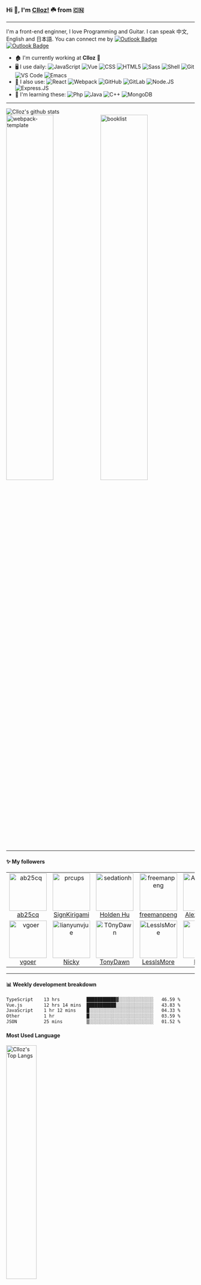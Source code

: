 ### Hi 👋, I'm [Clloz!](https://www.clloz.com) ☘️ from 🇨🇳
----------

I'm a front-end enginner, I love Programming and Guitar. I can speak 中文, English and 日本語.
You can connect me by 
[![Outlook Badge](https://img.shields.io/badge/-clloz@outlook.com-137ad1?style=plastic&logo=microsoft-outlook&logoColor=white&link=mailto:clloz@outlook.com)](mailto:clloz@outlook.com)
[![Outlook Badge](https://img.shields.io/badge/-clloz1992@gmail.com-c14438?style=plastic&logo=Gmail&logoColor=white&link=mailto:clloz1992@gmail.com)](mailto:clloz1992@gmail.com)

- 🏚 I'm currently working at **Clloz** 🦄
- 🖥 I use daily:
  ![JavaScript](https://img.shields.io/badge/-JavaScript-black?style=plastic&logo=javascript)
  ![Vue](https://img.shields.io/badge/-Vue.js-54bf8e?style=plastic&logo=vue.js&logoColor=white)
  ![CSS](https://img.shields.io/badge/-CSS-1e74b4?style=plastic&logo=css3&logoColor=white)
  ![HTML5](https://img.shields.io/badge/-HTML5-E34F26?style=plastic&logo=html5&logoColor=white)
  ![Sass](https://img.shields.io/badge/-Sass-ca6899?style=plastic&logo=sass&logoColor=white)
  ![Shell](https://img.shields.io/badge/-Shell-blasck?style=plastic&logo=Shell)
  ![Git](https://img.shields.io/badge/-Git-black?style=plastic&logo=git)
  ![VS Code](https://img.shields.io/badge/-VS%20Code-007ACC?style=plastic&logo=visual-studio-code)
  ![Emacs](https://img.shields.io/badge/-Emacs-7f5db4?style=plastic&logo=gnu-emacs&logoColor=white)
- 🎸 I also use:
  ![React](https://img.shields.io/badge/-React-67dbf9?style=plastic&logo=react&logoColor=white)
  ![Webpack](https://img.shields.io/badge/-Webpack-8dd6f9?style=plastic&logo=webpack&logoColor=222222)
  ![GitHub](https://img.shields.io/badge/-GitHub-181717?style=plastic&logo=github)
  ![GitLab](https://img.shields.io/badge/-GitLab-FCA121?style=plastic&logo=gitlab)
  ![Node.JS](https://img.shields.io/badge/-Node.JS-black?style=plastic&logo=Node.js) 
  ![Express.JS](https://img.shields.io/badge/-Express.JS-c7b198?style=plastic&logo=Express.JS) 
- 🌱 I'm learning these:
  ![Php](https://img.shields.io/badge/-php-394989?style=plastic&logo=php) 
  ![Java](https://img.shields.io/badge/-java-3f4441?style=plastic&logo=java)
  ![C++](https://img.shields.io/badge/-C++-00599C?style=plastic&logo=c)
  ![MongoDB](https://img.shields.io/badge/-MongoDB-black?style=plastic&logo=mongodb)
  
-------

<img alt="Clloz's github stats" style="display: inline-block;" src="https://github-readme-stats.vercel.app/api?username=Clloz&show_icons=true&theme=dark">

<br />
<a href="https://github.com/Clloz/webpack-template"><img alt="webpack-template" style="display: inline-block; width: 50%;" src="https://github-readme-stats.vercel.app/api/pin/?username=Clloz&repo=webpack-template&show_icons=true&theme=dark"></a><a href="https://github.com/Clloz/booklist"><img alt="booklist" style="display: inline-block; width: 50%;" src="https://github-readme-stats.vercel.app/api/pin/?username=Clloz&repo=booklist&show_icons=true&theme=dark"></a>

-------
#### :sparkles: My followers
<!--START_SECTION:top-followers-->
<table>
  <tr>
    <td align="center">
      <a href="https://github.com/ab25cq">
        <img src="https://avatars2.githubusercontent.com/u/3233635" width="100px;" alt="ab25cq"/>
      </a>
      <br />
      <a href="https://github.com/ab25cq">ab25cq</a>
    </td>
    <td align="center">
      <a href="https://github.com/prcups">
        <img src="https://avatars2.githubusercontent.com/u/20960986" width="100px;" alt="prcups"/>
      </a>
      <br />
      <a href="https://github.com/prcups">SignKirigami</a>
    </td>
    <td align="center">
      <a href="https://github.com/sedationh">
        <img src="https://avatars2.githubusercontent.com/u/56129212" width="100px;" alt="sedationh"/>
      </a>
      <br />
      <a href="https://github.com/sedationh">Holden Hu</a>
    </td>
    <td align="center">
      <a href="https://github.com/freemanpeng">
        <img src="https://avatars2.githubusercontent.com/u/37547040" width="100px;" alt="freemanpeng"/>
      </a>
      <br />
      <a href="https://github.com/freemanpeng">freemanpeng</a>
    </td>
    <td align="center">
      <a href="https://github.com/AlexStacker">
        <img src="https://avatars2.githubusercontent.com/u/7822744" width="100px;" alt="AlexStacker"/>
      </a>
      <br />
      <a href="https://github.com/AlexStacker">AlexStacker</a>
    </td>
    <td align="center">
      <a href="https://github.com/QiuYeDx">
        <img src="https://avatars2.githubusercontent.com/u/71062076" width="100px;" alt="QiuYeDx"/>
      </a>
      <br />
      <a href="https://github.com/QiuYeDx">Bai Zihan</a>
    </td>
    <td align="center">
      <a href="https://github.com/Vanisper">
        <img src="https://avatars2.githubusercontent.com/u/55046983" width="100px;" alt="Vanisper"/>
      </a>
      <br />
      <a href="https://github.com/Vanisper">Vanisper</a>
    </td>
  </tr>
  <tr>
    <td align="center">
      <a href="https://github.com/vgoer">
        <img src="https://avatars2.githubusercontent.com/u/97332512" width="100px;" alt="vgoer"/>
      </a>
      <br />
      <a href="https://github.com/vgoer">vgoer</a>
    </td>
    <td align="center">
      <a href="https://github.com/lianyunvjue">
        <img src="https://avatars2.githubusercontent.com/u/39094541" width="100px;" alt="lianyunvjue"/>
      </a>
      <br />
      <a href="https://github.com/lianyunvjue">Nicky</a>
    </td>
    <td align="center">
      <a href="https://github.com/T0nyDawn">
        <img src="https://avatars2.githubusercontent.com/u/64949641" width="100px;" alt="T0nyDawn"/>
      </a>
      <br />
      <a href="https://github.com/T0nyDawn">TonyDawn</a>
    </td>
    <td align="center">
      <a href="https://github.com/LesslsMore">
        <img src="https://avatars2.githubusercontent.com/u/39825147" width="100px;" alt="LesslsMore"/>
      </a>
      <br />
      <a href="https://github.com/LesslsMore">LesslsMore</a>
    </td>
    <td align="center">
      <a href="https://github.com/EVINK">
        <img src="https://avatars2.githubusercontent.com/u/14816851" width="100px;" alt="EVINK"/>
      </a>
      <br />
      <a href="https://github.com/EVINK">EvinK</a>
    </td>
    <td align="center">
      <a href="https://github.com/Ian-HL">
        <img src="https://avatars2.githubusercontent.com/u/13363533" width="100px;" alt="Ian-HL"/>
      </a>
      <br />
      <a href="https://github.com/Ian-HL">HL-Ian</a>
    </td>
    <td align="center">
      <a href="https://github.com/wenxiuceo">
        <img src="https://avatars2.githubusercontent.com/u/41312718" width="100px;" alt="wenxiuceo"/>
      </a>
      <br />
      <a href="https://github.com/wenxiuceo">momo</a>
    </td>
  </tr>
</table>
<!--END_SECTION:top-followers-->

-------
#### :bar_chart: Weekly development breakdown
<!--START_SECTION:waka-->

```txt
TypeScript    13 hrs          ███████████▓░░░░░░░░░░░░░   46.59 %
Vue.js        12 hrs 14 mins  ███████████░░░░░░░░░░░░░░   43.83 %
JavaScript    1 hr 12 mins    █░░░░░░░░░░░░░░░░░░░░░░░░   04.33 %
Other         1 hr            █░░░░░░░░░░░░░░░░░░░░░░░░   03.59 %
JSON          25 mins         ▒░░░░░░░░░░░░░░░░░░░░░░░░   01.52 %
```

<!--END_SECTION:waka-->

#### Most Used Language
<img alt="Clloz's Top Langs" width=40% src="https://github-readme-stats.vercel.app/api/top-langs/?username=Clloz&layout=compact&show_icons=true&theme=vue-dark">